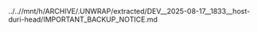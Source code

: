 ../..//mnt/h/ARCHIVE/.UNWRAP/extracted/DEV__2025-08-17__1833__host-duri-head/IMPORTANT_BACKUP_NOTICE.md